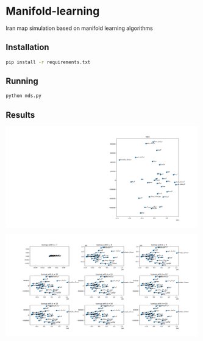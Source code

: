 # Manifold-learning
Iran map simulation based on manifold learning algorithms


## Installation

```bash
pip install -r requirements.txt
```

## Running

```bash
python mds.py
```


## Results

!["MDS"](https://github.com/moghadas76/Manifold-learning/blob/main/pers_mds.png?raw=true)

!["Isomap"](https://github.com/moghadas76/Manifold-learning/blob/main/iso_per.png?raw=true )
